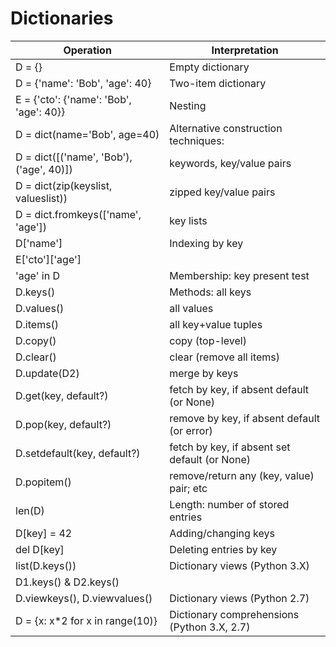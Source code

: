 # Dictionaries

| Operation | Interpretation|
| --- | --- |
| D = {}  | Empty dictionary |
| D = {'name': 'Bob', 'age': 40}  | Two-item dictionary |
| E = {'cto': {'name': 'Bob', 'age': 40}} |  Nesting |
| D = dict(name='Bob', age=40) |  Alternative construction techniques: |
| D = dict([('name', 'Bob'), ('age', 40)]) | keywords, key/value pairs |
| D = dict(zip(keyslist, valueslist)) | zipped key/value pairs |
| D = dict.fromkeys(['name', 'age'])|key lists|
| D['name']	| Indexing by key |
| E['cto']['age']||
| 'age' in D | Membership: key present test |
| D.keys()|Methods: all keys|
| D.values()|all values|
| D.items()|all key+value tuples|
| D.copy()|copy (top-level)|
| D.clear()|clear (remove all items)|
| D.update(D2)|merge by keys|
| D.get(key, default?)|fetch by key, if absent default (or None)|
| D.pop(key, default?)|remove by key, if absent default (or error)|
| D.setdefault(key, default?)|fetch by key, if absent set default (or None)|
| D.popitem()|remove/return any (key, value) pair; etc|
| len(D) | Length: number of stored entries| 
| D[key] = 42 | Adding/changing keys| 
| del D[key] | Deleting entries by key| 
| list(D.keys())|Dictionary views (Python 3.X) | 
| D1.keys() & D2.keys()||
| D.viewkeys(), D.viewvalues() |Dictionary views (Python 2.7)|
| D = {x: x*2 for x in range(10)} |Dictionary comprehensions (Python 3.X, 2.7)|